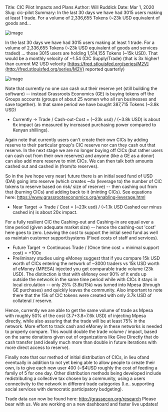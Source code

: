 Title: CIC Pilot Impacts and Plans
Author: Will Ruddick
Date: Mar 1, 2020
Slug: cic-pilot
Summary: In the last 30 days we have had 3015 users making at least 1 trade. For a volume of 2,336,655 Tokens (~23k USD equivalent of goods and...

![image](images/blog/cic-pilot1.webp)

In the last 30 days we have had 3015 users making at least 1 trade. For
a volume of 2,336,655 Tokens (~23k USD equivalent of goods and services
traded) ... those 3015 users are holding 1,514,155 Tokens (~15k USD).
That would be a monthly velocity of ~1.54 (CIC Supply/Trade) (that is
3x higher! than current M2 USD velocity
[https://fred.stlouisfed.org/series/M2V](http://fred.stlouisfed.org/series/M2V)
reported quarterly)

![image](images/blog/cic-pilot42.webp)

Note that currently no one can cash out their reserve yet (still
building the software) -- instead Grassroots Economics (GE) is buying
tokens off the Groups accounts (groups of about 25 women who all run
businesses and save together). In that same period we have bought
387,715 Tokens (~3.8k USD)

- Currently → Trade / Cash-out-Cost = (~23k usd) / (~3.8k USD) is
  about 6x impact (as measured by increased purchasing power compared
  to Kenyan shillings).

Again note that currently users can't create their own CICs by adding
reserve to their particular group's CIC reserve nor can they cash out
that reserve. In the next stage we are no longer buying off CICs (but
rather users can cash out from their own reserves) and anyone (like a GE
as a donor) can also add more reserve to mint CICs. We can then talk
both amounts cashed out and cashed in (from/to reserves).

So in the (we hope very near) future there is an initial seed fund of
USD (DAI) going into reserve (which creates ~4x (leverage to) the
number of CIC tokens to reserve based on risk/ size of reserve) -- then
cashing out from that (burning CICs) and adding back to it (minting
CICs). See equations here:
<https://www.grassrootseconomics.org/enabling-leverage.html>

- Near Target → Trade / Cost = (~23k usd) / (~1.1k USD Cashed our
  minus cashed in) is about 20x impact.

For a fully resilient CIC the Cashing-out and Cashing-in are equal over
a time period (given adequate market size) -- hence the cashing-out
'cost' here goes to zero. Leaving the cost to support the initial seed
fund as well as maintain customer support/systems (Fixed costs of staff
and services).

- Future Target → Continuous Trade / (Once time cost + minimal support
  cost) = +100x
- Preliminary studies
  using eMoney suggest that if you compare 15k USD worth of CICs
  entering the network of ~3000 traders vs 15k USD worth of eMoney
  (MPESA) injected you get comparable trade volume (23k USD). The
  distinction is that with eMoney over 90% of it ends up outside the
  network in the same time period while with CICs it stays in local
  circulation -- only 25% (3.8k/15k) was turned into Mpesa (through GE
  purchases) and quickly leaves the community. Also important to note
  there that the 15k of CIC tokens were created with only 3.7k USD of
  collateral / reserve.

Hence, currently we are able to get the same volume of trade as Mpesa
with roughly 50% of the cost (3.7+3.8=7.6k USD) of injecting Mpesa
directly, while also assuring that the trade will be at least 75% in the
network. More effort to track cash and eMoney in these networks is
needed to properly compare. This would double the trade volume / impact,
based on the same donations given out of organizations like Give
Directly that do cash transfer (and ideally much more than double in
future iterations with more direct access to reserve).

Finally note that our method of initial distribution of CICs, in lieu
ofand eventually in addition to not yet being able to allow people to
create their own, is to give each new user 400 (~$4USD roughly the
cost of feeding a family of 5 for one day. Other distribution methods
being developed include redistributing a collective tax chosen by a
community, using a users connectivity to the network in different trade
categories (I.e.. supporting social services with democratic
participatory budgeting).

Trade data can now be found here: <http://grassecon.org/research> Please
bear with us. We are working on a new dashboard and faster live updates!

